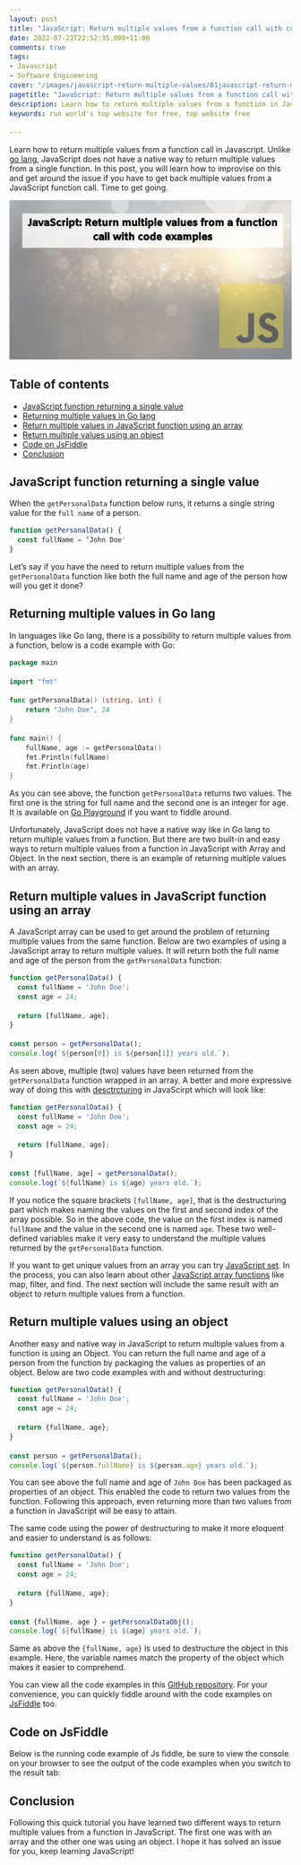 ```yaml
---
layout: post
title: "JavaScript: Return multiple values from a function call with code examples"
date: 2022-07-23T22:52:35.000+11:00
comments: true
tags:
- Javascript
- Software Engineering
cover: "/images/javascript-return-multiple-values/01javascript-return-multiple-values.jpg"
pagetitle: "JavaScript: Return multiple values from a function call with code examples"
description: Learn how to return multiple values from a function in JavaScript using an array and an object in this tutorial.
keywords: run world's top website for free, top website free

---
```

Learn how to return multiple values from a function call in Javascript. Unlike [go lang](https://gobyexample.com/multiple-return-values), JavaScript does not have a native way to return multiple values from a single function. In this post, you will learn how to improvise on this and get around the issue if you have to get back multiple values from a JavaScript function call. Time to get going.

<!-- more -->

<img class="center" loading="lazy" src="/images/javascript-return-multiple-values/01javascript-return-multiple-values.jpg" title="Run one of the world's top 370K websites for free" alt="Run one of the world's top 370K websites for free">

## Table of contents

* [JavaScript function returning a single value](#javascript-function-returning-a-single-value)
* [Returning multiple values in Go lang](#returning-multiple-values-in-go-lang)
* [Return multiple values in JavaScript function using an array](#return-multiple-values-in-javascript-function-using-an-array)
* [Return multiple values using an object](#return-multiple-values-using-an-object)
* [Code on JsFiddle](#code-on-jsfiddle)
* [Conclusion](#conclusion)

## JavaScript function returning a single value

When the `getPersonalData` function below runs, it returns a single string value for the `full name` of a person.

```js
function getPersonalData() {
  const fullName = ‘John Doe'
}
```
Let’s say if you have the need to return multiple values from the `getPersonalData` function like both the full name and age of the person how will you get it done?


## Returning multiple values in Go lang

In languages like Go lang, there is a possibility to return multiple values from a function, below is a code example with Go: 

```go
package main

import "fmt"

func getPersonalData() (string, int) {
    return "John Doe", 24
}

func main() {	
    fullName, age := getPersonalData()
    fmt.Println(fullName)
    fmt.Println(age)
}
```

As you can see above, the function `getPersonalData` returns two values. The first one is the string for full name and the second one is an integer for age. It is available on [Go Playground](https://go.dev/play/p/SJpjKFWrrHC) if you want to fiddle around.

Unfortunately, JavaScript does not have a native way like in Go lang to return multiple values from a function. But there are two built-in and easy ways to return multiple values from a function in JavaScript with Array and Object. In the next section, there is an example of returning multiple values with an array.

## Return multiple values in JavaScript function using an array

A JavaScript array can be used to get around the problem of returning multiple values from the same function. Below are two examples of using a JavaScript array to return multiple values. It will return both the full name and age of the person from the `getPersonalData` function:

```js
function getPersonalData() {
  const fullName = 'John Doe';
  const age = 24;

  return [fullName, age];
}

const person = getPersonalData();
console.log(`${person[0]} is ${person[1]} years old.`);
```

As seen above, multiple (two) values have been returned from the `getPersonalData` function wrapped in an array. A better and more expressive way of doing this with [desctrcturing](https://developer.mozilla.org/en-US/docs/Web/JavaScript/Reference/Operators/Destructuring_assignment) in JavaScirpt which will look like:


```js
function getPersonalData() {
  const fullName = 'John Doe';
  const age = 24;

  return [fullName, age];
}

const [fullName, age] = getPersonalData();
console.log(`${fullName} is ${age} years old.`);
```
If you notice the square brackets `[fullName, age]`, that is the destructuring part which makes naming the values on the first and second index of the array possible. So in the above code, the value on the first index is named `fullName` and the value in the second one is named `age`. These two well-defined variables make it very easy to understand the multiple values returned by the `getPersonalData` function.

 If you want to get unique values from an array you can try [JavaScript set](/blog/2021/12/javascript-set/). In the process, you can also learn about other [JavaScript array functions](/blog/2021/03/javascript-array-functions/) like map, filter, and find. The next section will include the same result with an object to return multiple values from a function.

## Return multiple values using an object

Another easy and native way in JavaScript to return multiple values from a function is using an Object. You can return the full name and age of a person from the function by packaging the values as properties of an object. Below are two code examples with and without destructuring:

```js
function getPersonalData() {
  const fullName = 'John Doe';
  const age = 24;

  return {fullName, age};
}

const person = getPersonalData();
console.log(`${person.fullName} is ${person.age} years old.`);
```

You can see above the full name and age of `John Doe` has been packaged as properties of an object. This enabled the code to return two values from the function. Following this approach, even returning more than two values from a function in JavaScript will be easy to attain.

The same code using the power of destructuring to make it more eloquent and easier to understand is as follows:

```js
function getPersonalData() {
  const fullName = 'John Doe';
  const age = 24;

  return {fullName, age};
}

const {fullName, age } = getPersonalDataObj();
console.log(`${fullName} is ${age} years old.`);
```

Same as above the `{fullName, age}` is used to destructure the object in this example. Here, the variable names match the property of the object which makes it easier to comprehend.

You can view all the code examples in this [GitHub repository](https://github.com/geshan/javascript-return-mutiple-values). For your convenience, you can quickly fiddle around with the code examples on [JsFiddle](https://jsfiddle.net/geshan/3nojub9q/10/) too.

## Code on JsFiddle

Below is the running code example of Js fiddle, be sure to view the console on your browser to see the output of the code examples when you switch to the result tab:

<script async src="//jsfiddle.net/geshan/3nojub9q/10/embed/js,result/"></script>

## Conclusion

Following this quick tutorial you have learned two different ways to return multiple values from a function in JavaScript. The first one was with an array and the other one was using an object. I hope it has solved an issue for you, keep learning JavaScript!

